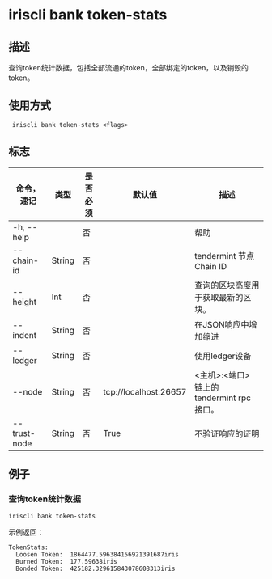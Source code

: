 # iriscli bank token-stats

## 描述

查询token统计数据，包括全部流通的token，全部绑定的token，以及销毁的token。

## 使用方式

```
 iriscli bank token-stats <flags>
```

## 标志

| 命令，速记   | 类型   | 是否必须 | 默认值                | 描述                                      |
| ------------ | ------ | -------- | --------------------- | ----------------------------------------- |
| -h, --help   |        | 否       |                       | 帮助                                      |
| --chain-id   | String | 否       |                       | tendermint 节点Chain ID                     |
| --height     | Int    | 否       |                       | 查询的区块高度用于获取最新的区块。        |
| --indent     | String | 否       |                       | 在JSON响应中增加缩进                      |
| --ledger     | String | 否       |                       | 使用ledger设备                    |
| --node       | String | 否       | tcp://localhost:26657 | <主机>:<端口> 链上的tendermint rpc 接口。 |
| --trust-node | String | 否       | True                  | 不验证响应的证明                          |

## 

## 例子

### 查询token统计数据

```
iriscli bank token-stats
```

示例返回：

```
TokenStats:
  Loosen Token:  1864477.596384156921391687iris
  Burned Token:  177.59638iris
  Bonded Token:  425182.329615843078608313iris
```
